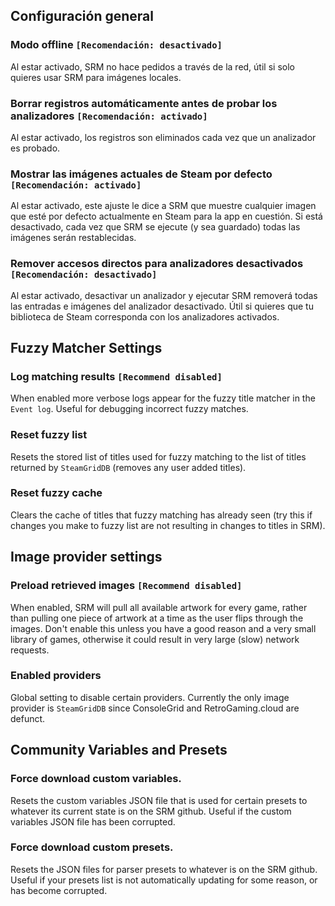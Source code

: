 ## Configuración general
### Modo offline `[Recomendación: desactivado]`

Al estar activado, SRM no hace pedidos a través de la red, útil si solo quieres usar SRM para imágenes locales.
### Borrar registros automáticamente antes de probar los analizadores `[Recomendación: activado]`
Al estar activado, los registros son eliminados cada vez que un analizador es probado.
### Mostrar las imágenes actuales de Steam por defecto `[Recomendación: activado]`
Al estar activado, este ajuste le dice a SRM que muestre cualquier imagen que esté por defecto actualmente en Steam para la app en cuestión. Si está desactivado, cada vez que SRM se ejecute (y sea guardado) todas las imágenes serán restablecidas.
### Remover accesos directos para analizadores desactivados `[Recomendación: desactivado]`
Al estar activado, desactivar un analizador y ejecutar SRM removerá todas las entradas e imágenes del analizador desactivado. Útil si quieres que tu biblioteca de Steam corresponda con los analizadores activados.

## Fuzzy Matcher Settings
### Log matching results `[Recommend disabled]`
When enabled more verbose logs appear for the fuzzy title matcher in the `Event log`. Useful for debugging incorrect fuzzy matches.

### Reset fuzzy list
Resets the stored list of titles used for fuzzy matching to the list of titles returned by `SteamGridDB` (removes any user added titles).
### Reset fuzzy cache
Clears the cache of titles that fuzzy matching has already seen (try this if changes you make to fuzzy list are not resulting in changes to titles in SRM).

## Image provider settings
### Preload retrieved images `[Recommend disabled]`
When enabled, SRM will pull all available artwork for every game, rather than pulling one piece of artwork at a time as the user flips through the images. Don't enable this unless you have a good reason and a very small library of games, otherwise it could result in very large (slow) network requests.
### Enabled providers
Global setting to disable certain providers. Currently the only image provider is `SteamGridDB` since ConsoleGrid and RetroGaming.cloud are defunct.

## Community Variables and Presets
### Force download custom variables.
Resets the custom variables JSON file that is used for certain presets to whatever its current state is on the SRM github. Useful if the custom variables JSON file has been corrupted.
### Force download custom presets.
Resets the JSON files for parser presets to whatever is on the SRM github. Useful if your presets list is not automatically updating for some reason, or has become corrupted.
